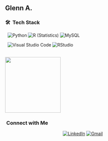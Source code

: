 

<h2> Glenn A. </h2>

<h3> 🛠 &nbsp;Tech Stack</h3>

&nbsp;
  ![Python](https://img.shields.io/badge/-Python-333333?style=flat&logo=python)
  ![R (Statistics)](https://img.shields.io/badge/-R-333333?style=flat&logo=R&logoColor=276DC3)
  ![MySQL](https://img.shields.io/badge/-MySQL-333333?style=flat&logo=mysql)
  
&nbsp;
  ![Visual Studio Code](https://img.shields.io/badge/-Visual%20Studio%20Code-333333?style=flat&logo=visual-studio-code&logoColor=007ACC)
  ![RStudio](https://img.shields.io/badge/-RStudio-333333?style=flat&logo=rstudio)

<br/>

<a href="https://github.com/GlennA64">
  <img height="180em" src="https://github-readme-stats.vercel.app/api?username=GlennA64&theme=buefy&show_icons=true" />
</a>

<br/>

<h3> &nbsp;Connect with Me </h3>

<p align="center">
<a href="https://www.linkedin.com/in/glennaranha/"><img alt="LinkedIn" src="https://img.shields.io/badge/LinkedIn-Glenn%20Aranha-blue?style=flat-square&logo=linkedin"></a>
<a href="mailto:glennaranha2002@gmail.com"><img alt="Gmail" src="https://img.shields.io/badge/Email-glennaranha2002@gmail.com-blue?style=flat-square&logo=gmail"></a>
</p>

